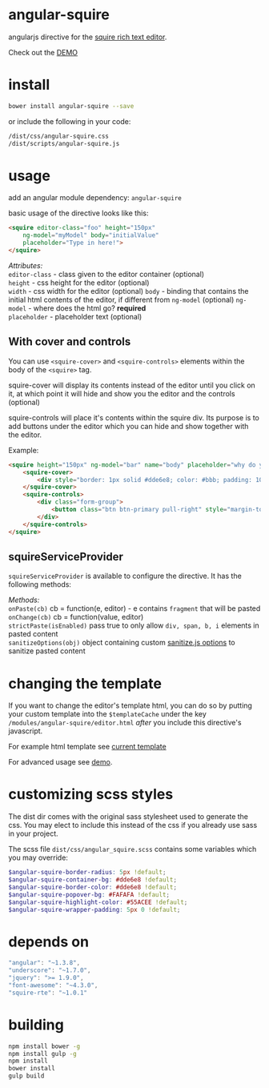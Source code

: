 # angular-squire
angularjs directive for the [squire rich text editor](https://github.com/neilj/Squire). 

Check out the [DEMO](http://hourlynerd.github.io/angular-squire/)

# install

```bash
bower install angular-squire --save
```

or include the following in your code:

```bash
/dist/css/angular-squire.css
/dist/scripts/angular-squire.js
```

# usage

add an angular module dependency: `angular-squire`

basic usage of the directive looks like this:  
```html
<squire editor-class="foo" height="150px"
    ng-model="myModel" body="initialValue"
    placeholder="Type in here!">
</squire>
```

*Attributes:*  
`editor-class` - class given to the editor container (optional)  
`height` - css height for the editor (optional)  
`width` - css width for the editor (optional)
`body` - binding that contains the initial html contents of the editor, if different from `ng-model` (optional)
`ng-model` - where does the html go? **required**  
`placeholder` - placeholder text (optional) 


## With cover and controls
You can use `<squire-cover>` and `<squire-controls>` elements within the body of the `<squire>` tag.

squire-cover will display its contents instead of the editor until you click on it, at which point it will hide
and show you the editor and the controls (optional)


squire-controls will place it's contents within the squire div. Its purpose is to add buttons under the editor which
 you can hide and show together with the editor.

 Example:
 ```html
 <squire height="150px" ng-model="bar" name="body" placeholder="why do you like cats?" required>
     <squire-cover>
         <div style="border: 1px solid #dde6e8; color: #bbb; padding: 10px; cursor: pointer;">Click if you like cats</div>
     </squire-cover>
     <squire-controls>
         <div class="form-group">
             <button class="btn btn-primary pull-right" style="margin-top: 10px;" type="button">Meow</button>
         </div>
     </squire-controls>
 </squire>
```
## squireServiceProvider
`squireServiceProvider` is available to configure the directive. It has the following methods:  

*Methods:*  
`onPaste(cb)` cb = function(e, editor) - e contains `fragment` that will be pasted   
`onChange(cb)` cb = function(value, editor)  
`strictPaste(isEnabled)` pass true to only allow `div, span, b, i` elements in pasted content  
`sanitizeOptions(obj)` object containing custom [sanitize.js options](https://github.com/gbirke/Sanitize.js#configuration-object-parameters) to sanitize pasted content  
 
 
# changing the template

If you want to change the editor's template html, you can do so by putting your custom template into
the `$templateCache` under the key `/modules/angular-squire/editor.html` *after* you include this
directive's javascript.

For example html template see [current template](https://raw.githubusercontent.com/HourlyNerd/angular-squire/master/app/modules/angular-squire/editor.html)


For advanced usage see [demo](http://hourlynerd.github.io/angular-squire/).

# customizing scss styles

The dist dir comes with the original sass stylesheet used to generate the css.
You may elect to include this instead of the css if you already use sass in your project.

The scss file `dist/css/angular_squire.scss` contains some variables which you may override:

```scss
$angular-squire-border-radius: 5px !default;
$angular-squire-container-bg: #dde6e8 !default;
$angular-squire-border-color: #dde6e8 !default;
$angular-squire-popover-bg: #FAFAFA !default;
$angular-squire-highlight-color: #55ACEE !default;
$angular-squire-wrapper-padding: 5px 0 !default;
```

# depends on

```js
"angular": "~1.3.8",
"underscore": "~1.7.0",
"jquery": ">= 1.9.0",
"font-awesome": "~4.3.0",
"squire-rte": "~1.0.1"
```

# building

```bash
npm install bower -g
npm install gulp -g
npm install
bower install
gulp build
```
